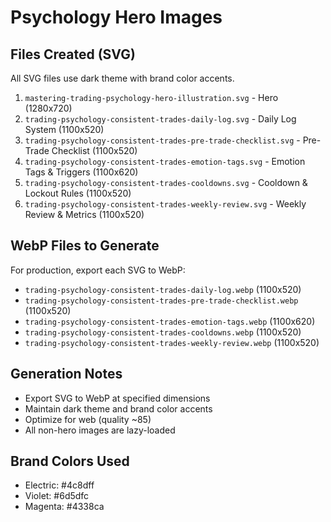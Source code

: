 # Psychology Hero Images

## Files Created (SVG)

All SVG files use dark theme with brand color accents.

1. `mastering-trading-psychology-hero-illustration.svg` - Hero (1280x720)
2. `trading-psychology-consistent-trades-daily-log.svg` - Daily Log System (1100x520)
3. `trading-psychology-consistent-trades-pre-trade-checklist.svg` - Pre-Trade Checklist (1100x520)
4. `trading-psychology-consistent-trades-emotion-tags.svg` - Emotion Tags & Triggers (1100x620)
5. `trading-psychology-consistent-trades-cooldowns.svg` - Cooldown & Lockout Rules (1100x520)
6. `trading-psychology-consistent-trades-weekly-review.svg` - Weekly Review & Metrics (1100x520)

## WebP Files to Generate

For production, export each SVG to WebP:
- `trading-psychology-consistent-trades-daily-log.webp` (1100x520)
- `trading-psychology-consistent-trades-pre-trade-checklist.webp` (1100x520)
- `trading-psychology-consistent-trades-emotion-tags.webp` (1100x620)
- `trading-psychology-consistent-trades-cooldowns.webp` (1100x520)
- `trading-psychology-consistent-trades-weekly-review.webp` (1100x520)

## Generation Notes

- Export SVG to WebP at specified dimensions
- Maintain dark theme and brand color accents
- Optimize for web (quality ~85)
- All non-hero images are lazy-loaded

## Brand Colors Used

- Electric: #4c8dff
- Violet: #6d5dfc
- Magenta: #4338ca

